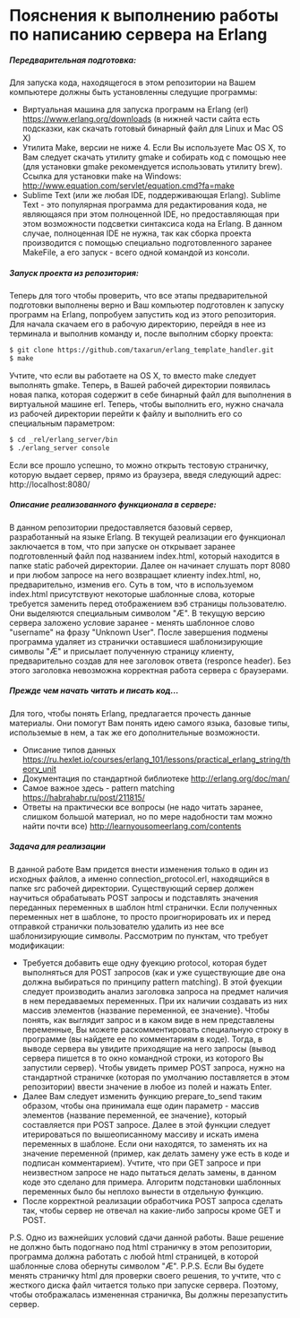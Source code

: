 # Пояснения к выполнению работы по написанию сервера на Erlang
##### Передварительная подготовка:
Для запуска кода, находящегося в этом репозитории на Вашем компьютере должны быть установленны следущие программы:
* Виртуальная машина для запуска программ на Erlang (erl)
https://www.erlang.org/downloads
(в нижней части сайта есть подсказки, как скачать готовый бинарный файл для Linux и Mac OS X)
* Утилита Make, версии не ниже 4. Если Вы используете Mac OS X, то Вам следует скачать утилиту gmake и собирать код с помощью нее (для установки gmake рекомендуется использовать утилиту brew). 
Ссылка для установки make на Windows:
http://www.equation.com/servlet/equation.cmd?fa=make
* Sublime Text (или же любая IDE, поддерживающая Erlang). Sublime Text - это популярная программа для редактирования кода, не являющаяся при этом полноценной IDE, но предоставляющая при этом возможности подсветки синтаксиса кода на Erlang. В данном случае, полноценная IDE не нужна, так как сборка проекта производится с помощью специально подготовленного заранее MakeFile, а его запуск - всего одной командой из консоли.

##### Запуск проекта из репозитория:
Теперь для того чтобы проверить, что все этапы предварительной подготовки выполнены верно и Ваш компьютер подготовлен к запуску программ на Erlang, попробуем запустить код из этого репозитория. Для начала скачаем его в рабочую директорию, перейдя в нее из терминала и выполнив команду и, после выполним сборку проекта:
```sh
$ git clone https://github.com/taxarun/erlang_template_handler.git
$ make
```
Учтите, что если вы работаете на OS X, то вместо make следует выполнять gmake.
Теперь, в Вашей рабочей директории появилась новая папка, которая содержит в себе бинарный файл для выполнения в виртуальной машине erl. Теперь, чтобы выполнить его, нужно сначала из рабочей директории перейти к файлу и выполнить его со специальным параметром:
```sh
$ cd _rel/erlang_server/bin
$ ./erlang_server console
```
Если все прошло успешно, то можно открыть тестовую страничку, которую выдает сервер, прямо из браузера, введя следующий адрес:
http://localhost:8080/

##### Описание реализованного функционала в сервере:
В данном репозитории предоставляется базовый сервер, разработанный на языке Erlang. В текущей реализации его функционал заключается в том, что при запуске он открывает заранее подготовленный файл под названием index.html, который находится в папке static рабочей директории. Далее он начинает слушать порт 8080 и при любом запросе на него возвращает клиенту index.html, но, предварительно, изменив его. Суть в том, что в используемом index.html присутствуют некоторые шаблонные слова, которые требуется заменить перед отображением вэб страницы пользователю. Они выделяются специальным символом "Æ". В текущую версию сервера заложено условие заранее - менять шаблонное слово "username" на фразу "Unknown User". После завершения подмены программа удаляет из странички оставшиеся шаблонизирующие символы "Æ" и присылает полученную страницу клиенту, предварительно создав для нее заголовок ответа (responce header). Без этого заголовка невозможна корректная работа сервера с браузерами.

##### Прежде чем начать читать и писать код...
Для того, чтобы понять Erlang, предлагается прочесть данные материалы. Они помогут Вам понять идею самого языка, базовые типы, использемые в нем, а так же его дополнительные возможности.

* Описание типов данных
https://ru.hexlet.io/courses/erlang_101/lessons/practical_erlang_string/theory_unit
* Документация по стандартной библиотеке
http://erlang.org/doc/man/
* Самое важное здесь - pattern matching
https://habrahabr.ru/post/211815/
* Ответы на практически все вопросы (не надо читать заранее, слишком большой материал, но по мере надобности там можно найти почти все)
http://learnyousomeerlang.com/contents

##### Задача для реализации
В данной работе Вам придется внести изменения только в один из исходных файлов, а именно connection_protocol.erl, находящийся в папке src рабочей директории. Существующий сервер должен научиться обрабатывать POST запросы и подставлять значения переданных переменных в шаблон html странички. Если полученных переменных нет в шаблоне, то просто проигнорировать их и перед отправкой странички пользователю удалить из нее все шаблонизирующие символы. Рассмотрим по пунктам, что требует модификации:
* Требуется добавить еще одну фуекцию protocol, которая будет выполняться для POST запросов (как и уже существующие две она должна выбираться по принципу pattern matching). В этой фуекции следует производить анализ заголовка запроса на предмет наличия в нем передаваемых переменных. При их наличии создавать из них массив элементов {название переменной, ее значение}. 
Чтобы понять, как выглядит запрос и в каком виде в нем представлены переменные, Вы можете  раскомментировать специальную строку в программе (вы найдете ее по комментариям в коде). Тогда, в выводе сервера вы увидите приходящие на него запросы (вывод сервера пишется в то окно командной строки, из которого Вы запустили сервер). Чтобы увидеть пример POST запроса, нужно на стандартной страничке (которая по умолчанию поставляется в этом репозитории) ввести значение в любое из полей и нажать Enter.
* Далее Вам следует изменить функцию prepare_to_send таким образом, чтобы она принимала еще один параметр - массив элементов {название переменной, ее значение}, который составляется при POST запросе. 
Далее в этой функции следует итерироваться по вышеописанному массиву и искать имена переменных в шаблоне. Если они находятся, то заменять их на значение переменной (пример, как делать замену уже есть в коде и подписан комментарием). Учтите, что при GET запросе и при неизвестном запросе не надо пытаться делать замены, в данном коде это сделано для примера. 
Алгоритм подстановки шаблонных переменных было бы неплохо вынести в отдельную функцию.
* После корректной реализации обработчика POST запроса сделать так, чтобы сервер не отвечал на какие-либо запросы кроме GET и POST.

P.S. Одно из важнейших условий сдачи данной работы. Ваше решение не должно быть подогнано под html страничку в этом репозитории, программа должна работать с любой html страницей, в которой шаблонные слова обернуты символом "Æ".
P.P.S. Если Вы будете менять страничку html для проверки своего решения, то учтите, что с жесткого диска файл читается только при запуске сервера. Поэтому, чтобы отображалась измененная страничка, Вы должны перезапустить сервер.